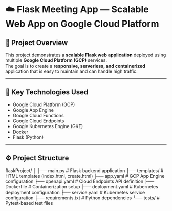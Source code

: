 # ☁️ Flask Meeting App — Scalable Web App on Google Cloud Platform

## 📘 Project Overview
This project demonstrates a **scalable Flask web application** deployed using multiple **Google Cloud Platform (GCP)** services.  
The goal is to create a **responsive, serverless, and containerized** application that is easy to maintain and can handle high traffic.

---

## 🧰 Key Technologies Used
- Google Cloud Platform (GCP)
- Google App Engine
- Google Cloud Functions
- Google Cloud Endpoints
- Google Kubernetes Engine (GKE)
- Docker
- Flask (Python)

---

## ⚙️ Project Structure
flaskProject/
│
├── main.py # Flask backend application
├── templates/ # HTML templates (index.html, create.html)
├── app.yaml # GCP App Engine configuration
├── openapi.yaml # Cloud Endpoints API definition
├── Dockerfile # Containerization setup
├── deployment.yaml # Kubernetes deployment configuration
├── service.yaml # Kubernetes service configuration
├── requirements.txt # Python dependencies
└── tests/ # Pytest-based test files
